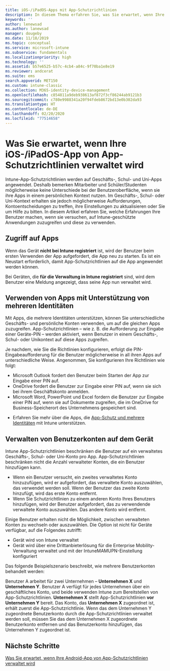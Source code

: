 ```yaml
---
title: iOS-/iPadOS-Apps mit App-Schutzrichtlinien
description: In diesem Thema erfahren Sie, was Sie erwartet, wenn Ihre iOS-/iPadOS-App von App-Schutzrichtlinien verwaltet wird.
keywords: ''
author: lenewsad
ms.author: lanewsad
manager: dougeby
ms.date: 11/18/2019
ms.topic: conceptual
ms.service: microsoft-intune
ms.subservice: fundamentals
ms.localizationpriority: high
ms.technology: ''
ms.assetid: b57e6525-b57c-4cb4-a84c-9f70ba1e8e19
ms.reviewer: andcerat
ms.suite: ems
search.appverid: MET150
ms.custom: intune-classic
ms.collection: M365-identity-device-management
ms.openlocfilehash: c854811a9deb938613af872f3cf86244ab9121b3
ms.sourcegitcommit: c780e9988341a20f94fdeb8672bd13e0b302da93
ms.translationtype: HT
ms.contentlocale: de-DE
ms.lasthandoff: 02/20/2020
ms.locfileid: "77514658"
---
```

# <a name="what-to-expect-when-your-iosipados-app-is-managed-by-app-protection-policies"></a>Was Sie erwartet, wenn Ihre iOS-/iPadOS-App von App-Schutzrichtlinien verwaltet wird

Intune-App-Schutzrichtlinien werden auf Geschäfts-, Schul- und Uni-Apps angewendet. Deshalb bemerken Mitarbeiter und Schüler/Studenten möglicherweise keine Unterschiede bei der Benutzeroberfläche, wenn sie ihre Apps in einem persönlichen Kontext nutzen. Im Geschäfts-, Schul- oder Uni-Kontext erhalten sie jedoch möglicherweise Aufforderungen, Kontoentscheidungen zu treffen, ihre Einstellungen zu aktualisieren oder Sie um Hilfe zu bitten. In diesem Artikel erfahren Sie, welche Erfahrungen Ihre Benutzer machen, wenn sie versuchen, auf Intune-geschützte Anwendungen zuzugreifen und diese zu verwenden.  

## <a name="access-apps"></a>Zugriff auf Apps

Wenn das Gerät **nicht bei Intune registriert** ist, wird der Benutzer beim ersten Verwenden der App aufgefordert, die App neu zu starten. Es ist ein Neustart erforderlich, damit App-Schutzrichtlinien auf die App angewendet werden können.

<!--- The following screenshot from the Skype app illustrates this restart request: --->

<!---  ![Screenshot of the iOS/iPadOS device showing PIN prompt](./media/end-user-mam-apps-ios/iOS_AppPINPrompt.png) --->

Bei Geräten, die **für die Verwaltung in Intune registriert** sind, wird dem Benutzer eine Meldung angezeigt, dass seine App nun verwaltet wird.

## <a name="use-apps-with-multi-identity-support"></a>Verwenden von Apps mit Unterstützung von mehreren Identitäten

Mit Apps, die mehrere Identitäten unterstützen, können Sie unterschiedliche Geschäfts- und persönliche Konten verwenden, um auf die gleichen Apps zuzugreifen. App-Schutzrichtlinien – wie z. B. die Aufforderung zur Eingabe einer Geräte-PIN – werden aktiviert, wenn Benutzer in einem Geschäfts-, Schul- oder Unikontext auf diese Apps zugreifen.   

Je nachdem, wie Sie die Richtlinien konfigurieren, erfolgt die PIN-Eingabeaufforderung für die Benutzer möglicherweise in all ihren Apps auf unterschiedliche Weise.  Angenommen, Sie konfigurieren Ihre Richtlinien wie folgt:       
* Microsoft Outlook fordert den Benutzer beim Starten der App zur Eingabe einer PIN auf. 
* OneDrive fordert die Benutzer zur Eingabe einer PIN auf, wenn sie sich bei ihrem Geschäftskonto anmelden.  
* Microsoft Word, PowerPoint und Excel fordern die Benutzer zur Eingabe einer PIN auf, wenn sie auf Dokumente zugreifen, die im OneDrive for Business-Speicherort des Unternehmens gespeichert sind.  

- Erfahren Sie mehr über die Apps, die [App-Schutz und mehrere Identitäten](https://www.microsoft.com/cloud-platform/microsoft-intune-apps) mit Intune unterstützen.  

## <a name="manage-user-accounts-on-the-device"></a>Verwalten von Benutzerkonten auf dem Gerät  

Intune App-Schutzrichtlinien beschränken die Benutzer auf ein verwaltetes Geschäfts-, Schul- oder Uni-Konto pro App. App-Schutzrichtlinien beschränken nicht die Anzahl verwalteter Konten, die ein Benutzer hinzufügen kann.   

- Wenn ein Benutzer versucht, ein zweites verwaltetes Konto hinzuzufügen, wird er aufgefordert, das verwaltete Konto auszuwählen, das verwendet werden soll. Wenn der Benutzer das zweite Konto hinzufügt, wird das erste Konto entfernt.
- Wenn Sie Schutzrichtlinien zu einem anderen Konto Ihres Benutzers hinzufügen, wird der Benutzer aufgefordert, das zu verwendende verwaltete Konto auszuwählen. Das andere Konto wird entfernt. 

Einige Benutzer erhalten nicht die Möglichkeit, zwischen verwalteten Konten zu wechseln oder auszuwählen. Die Option ist nicht für Geräte verfügbar, auf die Folgendes zutrifft:
* Gerät wird von Intune verwaltet  
* Gerät wird über eine Drittanbieterlösung für die Enterprise Mobility-Verwaltung verwaltet und mit der IntuneMAMUPN-Einstellung konfiguriert 

Das folgende Beispielszenario beschreibt, wie mehrere Benutzerkonten behandelt werden:  

Benutzer A arbeitet für zwei Unternehmen – **Unternehmen X** und **Unternehmen Y**. Benutzer A verfügt für jedes Unternehmen über ein geschäftliches Konto, und beide verwenden Intune zum Bereitstellen von App-Schutzrichtlinien. **Unternehmen X** stellt App-Schutzrichtlinien **vor** **Unternehmen Y** bereit. Das Konto, das **Unternehmen X** zugeordnet ist, erhält zuerst die App-Schutzrichtlinie. Wenn das dem Unternehmen Y zugeordnete Benutzerkonto durch die App-Schutzrichtlinien verwaltet werden soll, müssen Sie das dem Unternehmen X zugeordnete Benutzerkonto entfernen und das Benutzerkonto hinzufügen, das Unternehmen Y zugeordnet ist.  

## <a name="next-steps"></a>Nächste Schritte

[Was Sie erwartet, wenn Ihre Android-App von App-Schutzrichtlinien verwaltet wird](end-user-mam-apps-android.md)

